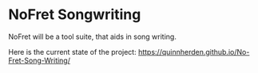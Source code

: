 # NoFret Songwriting

NoFret will be a tool suite, that aids in song writing.

Here is the current state of the project:
https://quinnherden.github.io/No-Fret-Song-Writing/
